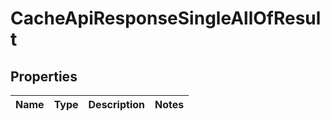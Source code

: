 

# CacheApiResponseSingleAllOfResult


## Properties

| Name | Type | Description | Notes |
|------------ | ------------- | ------------- | -------------|



